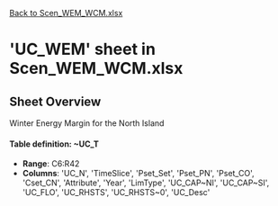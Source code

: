 [Back to Scen_WEM_WCM.xlsx](README.md)

# 'UC_WEM' sheet in Scen_WEM_WCM.xlsx

## Sheet Overview

Winter Energy Margin for the North Island

#### Table definition: ~UC_T
- **Range**: C6:R42
- **Columns**: 'UC_N', 'TimeSlice', 'Pset_Set', 'Pset_PN', 'Pset_CO', 'Cset_CN', 'Attribute', 'Year', 'LimType', 'UC_CAP~NI', 'UC_CAP~SI', 'UC_FLO', 'UC_RHSTS', 'UC_RHSTS~0', 'UC_Desc'


